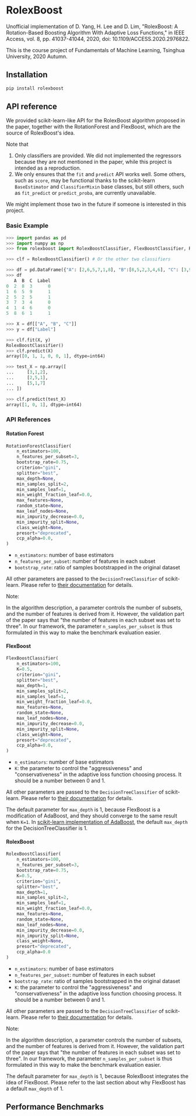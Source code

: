 # RolexBoost

Unofficial implementation of D. Yang, H. Lee and D. Lim, "RolexBoost: A Rotation-Based Boosting Algorithm With Adaptive Loss Functions," in IEEE Access, vol. 8, pp. 41037-41044, 2020, doi: 10.1109/ACCESS.2020.2976822.

This is the course project of Fundamentals of Machine Learning, Tsinghua University, 2020 Autumn.

## Installation

```bash
pip install rolexboost
```

## API reference

We provided scikit-learn-like API for the RolexBoost algorithm proposed in the paper,
together with the RotationForest and FlexBoost, which are the source of RolexBoost's idea.

Note that
1. Only classifiers are provided. We did not implemented the regressors because they are not mentioned in the paper, while this project is intended as a reproduction.
2. We only ensures that the `fit` and `predict` API works well. Some others, such as `score`, may be functional thanks to the scikit-learn `BaseEstimator` and `ClassifierMixin` base classes, but still others, such as `fit_predict` or `predict_proba`, are currently unavailable.

We might implement those two in the future if someone is interested in this project.

### Basic Example

```python
>>> import pandas as pd
>>> import numpy as np
>>> from rolexboost import RolexBoostClassifier, FlexBoostClassifier, RotationForestClassifier

>>> clf = RolexBoostClassifier() # Or the other two classifiers

>>> df = pd.DataFrame({"A": [2,6,5,7,1,8], "B":[8,5,2,3,4,6], "C": [3,9,5,4,6,1], "Label": [0,1,1,0,0,1]})
>>> df
   A  B  C  Label
0  2  8  3      0
1  6  5  9      1
2  5  2  5      1
3  7  3  4      0
4  1  4  6      0
5  8  6  1      1

>>> X = df[["A", "B", "C"]]
>>> y = df["Label"]

>>> clf.fit(X, y)
RolexBoostClassifier()
>>> clf.predict(X)
array([0, 1, 1, 0, 0, 1], dtype=int64)

>>> test_X = np.array([
...     [3,1,2],
...     [2,5,1],
...     [5,1,7]
... ])

>>> clf.predict(test_X)
array([1, 0, 1], dtype=int64)
```

### API References

#### Rotation Forest

```python
RotationForestClassifier(
    n_estimators=100,
    n_features_per_subset=3,
    bootstrap_rate=0.75,
    criterion="gini",
    splitter="best",
    max_depth=None,
    min_samples_split=2,
    min_samples_leaf=1,
    min_weight_fraction_leaf=0.0,
    max_features=None,
    random_state=None,
    max_leaf_nodes=None,
    min_impurity_decrease=0.0,
    min_impurity_split=None,
    class_weight=None,
    presort="deprecated",
    ccp_alpha=0.0,
)
```

- `n_estimators`: number of base estimators
- `n_features_per_subset`: number of features in each subset
- `bootstrap_rate`: ratio of samples bootstrapped in the original dataset

All other parameters are passed to the `DecisionTreeClassifier` of scikit-learn. Please refer to [their documentation](https://scikit-learn.org/stable/modules/generated/sklearn.tree.DecisionTreeClassifier.html#sklearn.tree.DecisionTreeClassifier) for details.


Note:

In the algorithm description, a parameter controls the number of subsets, and the number of features is derived from it.
However, the validation part of the paper says that "the number of features in each subset was set to three".
In our framework, the parameter `n_samples_per_subset` is thus formulated in this way to make the benchmark evaluation easier.


#### FlexBoost

```python
FlexBoostClassifier(
    n_estimators=100,
    K=0.5,
    criterion="gini",
    splitter="best",
    max_depth=1,
    min_samples_split=2,
    min_samples_leaf=1,
    min_weight_fraction_leaf=0.0,
    max_features=None,
    random_state=None,
    max_leaf_nodes=None,
    min_impurity_decrease=0.0,
    min_impurity_split=None,
    class_weight=None,
    presort="deprecated",
    ccp_alpha=0.0,
)
```

- `n_estimators`: number of base estimators
- `K`: the parameter to control the "aggressiveness" and "conservativeness" in the adaptive loss function choosing process. It should be a number between 0 and 1.

All other parameters are passed to the `DecisionTreeClassifier` of scikit-learn. Please refer to [their documentation](https://scikit-learn.org/stable/modules/generated/sklearn.tree.DecisionTreeClassifier.html#sklearn.tree.DecisionTreeClassifier) for details.

The default parameter for `max_depth` is 1, because FlexBoost is a modification of AdaBoost, and they should converge to the same result when `K=1`.
In [scikit-learn implementation of AdaBoost](https://scikit-learn.org/stable/modules/generated/sklearn.ensemble.AdaBoostClassifier.html#sklearn.ensemble.AdaBoostClassifier), the default `max_depth` for the DecisionTreeClassifier is 1.



#### RolexBoost

```python
RolexBoostClassifier(
    n_estimators=100,
    n_features_per_subset=3,
    bootstrap_rate=0.75,
    K=0.5,
    criterion="gini",
    splitter="best",
    max_depth=1,
    min_samples_split=2,
    min_samples_leaf=1,
    min_weight_fraction_leaf=0.0,
    max_features=None,
    random_state=None,
    max_leaf_nodes=None,
    min_impurity_decrease=0.0,
    min_impurity_split=None,
    class_weight=None,
    presort="deprecated",
    ccp_alpha=0.0
)
```

- `n_estimators`: number of base estimators
- `n_features_per_subset`: number of features in each subset
- `bootstrap_rate`: ratio of samples bootstrapped in the original dataset
- `K`: the parameter to control the "aggressiveness" and "conservativeness" in the adaptive loss function choosing process. It should be a number between 0 and 1.


All other parameters are passed to the `DecisionTreeClassifier` of scikit-learn. Please refer to [their documentation](https://scikit-learn.org/stable/modules/generated/sklearn.tree.DecisionTreeClassifier.html#sklearn.tree.DecisionTreeClassifier) for details.


Note:

In the algorithm description, a parameter controls the number of subsets, and the number of features is derived from it.
However, the validation part of the paper says that "the number of features in each subset was set to three".
In our framework, the parameter `n_samples_per_subset` is thus formulated in this way to make the benchmark evaluation easier.

The default parameter for `max_depth` is 1, because RolexBoost integrates the idea of FlexBoost. Please refer to the last section about why FlexBoost has a default `max_depth` of 1.


## Performance Benchmarks





